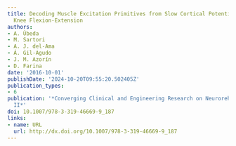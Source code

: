 ```yaml
---
title: Decoding Muscle Excitation Primitives from Slow Cortical Potentials During
  Knee Flexion-Extension
authors:
- A. Úbeda
- M. Sartori
- A. J. del-Ama
- Á. Gil-Agudo
- J. M. Azorín
- D. Farina
date: '2016-10-01'
publishDate: '2024-10-20T09:55:20.502405Z'
publication_types:
- 6
publication: '*Converging Clinical and Engineering Research on Neurorehabilitation
  II*'
doi: 10.1007/978-3-319-46669-9_187
links:
- name: URL
  url: http://dx.doi.org/10.1007/978-3-319-46669-9_187
---
```


